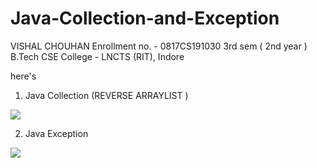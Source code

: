 # Java-Collection-and-Exception

VISHAL CHOUHAN
Enrollment no. - 0817CS191030
3rd sem ( 2nd year ) 
B.Tech CSE
College - LNCTS (RIT), Indore

here's
 1. Java Collection (REVERSE ARRAYLIST )


<img src="https://imgur.com/WvPpOtw.png">

 2. Java Exception

<img src="https://imgur.com/10OAJuS.png">


